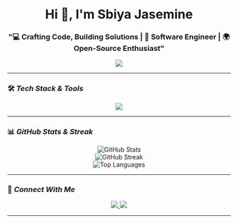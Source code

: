 <h1 align="center">Hi 👋, I'm Sbiya Jasemine</h1>
<h3 align="center">"💻 Crafting Code, Building Solutions | 🚀 Software Engineer | 🌍 Open-Source Enthusiast"</h3>

<p align="center">
  <img src="https://readme-typing-svg.herokuapp.com?font=Fira+Code&pause=1000&color=36BCF7&center=true&vCenter=true&width=435&lines=Welcome+to+my+GitHub!;I'm+a+Passionate+Developer!;Love+Open-Source+%26+Innovation!" />
</p>

---

### 🛠 *Tech Stack & Tools*
<p align="center">
  <img src="https://skillicons.dev/icons?i=java,python,js,react,nodejs,html,css,git,github,express,c,c++" />
</p>

---

### 📊 *GitHub Stats & Streak*
<p align="center">
  <img src="https://github-readme-stats.vercel.app/api?username=Sibiya07&show_icons=true&theme=radical" alt="GitHub Stats" />
  <br>
  <img src="https://streak-stats.demolab.com/?user=Sibiya07&theme=radical" alt="GitHub Streak" />
  <br>
  <img src="https://github-readme-stats.vercel.app/api/top-langs/?username=Sibiya07&layout=compact&theme=radical" alt="Top Languages" />
</p>

---

### 🌟 *Connect With Me*
<p align="center">
  <a href="https://www.linkedin.com/in/sibiya-jasemine-013b09253" target="_blank">
    <img src="https://img.shields.io/badge/LinkedIn-0077B5?style=for-the-badge&logo=linkedin&logoColor=white" />
  </a>

  <a href="mailto:sibiarora6@gmail.com">
    <img src="https://img.shields.io/badge/Email-D14836?style=for-the-badge&logo=gmail&logoColor=white" />
  </a>
</p>

---
